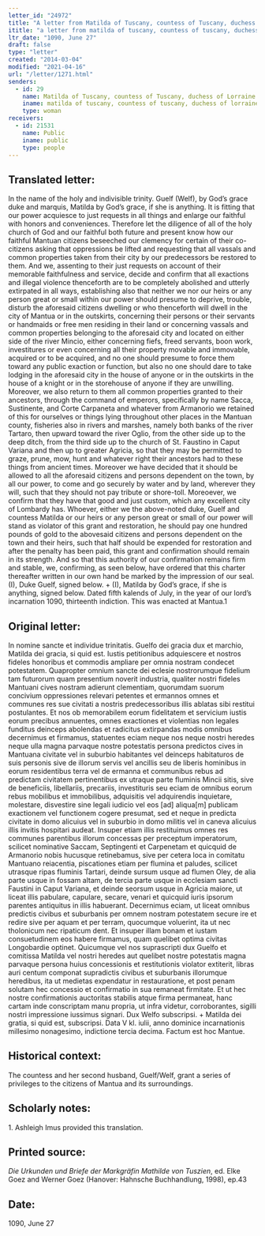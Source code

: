 ```yaml
---
letter_id: "24972"
title: "A letter from Matilda of Tuscany, countess of Tuscany, duchess of Lorraine (1090, June 27)"
ititle: "a letter from matilda of tuscany, countess of tuscany, duchess of lorraine (1090, june 27)"
ltr_date: "1090, June 27"
draft: false
type: "letter"
created: "2014-03-04"
modified: "2021-04-16"
url: "/letter/1271.html"
senders:
  - id: 29
    name: Matilda of Tuscany, countess of Tuscany, duchess of Lorraine
    iname: matilda of tuscany, countess of tuscany, duchess of lorraine
    type: woman
receivers:
  - id: 21531
    name: Public
    iname: public
    type: people
---
```

<h2> Translated letter:</h2>In the name of the holy and indivisible trinity.  Guelf (Welf), by God’s grace duke and marquis, Matilda by God’s grace, if she is anything.  It is fitting that our power acquiesce to just requests in all things and enlarge our faithful with honors and conveniences.  Therefore let the diligence of all of the holy church of God and our faithful both future and present know how our faithful Mantuan citizens beseeched our clemency for certain of their co-citizens asking that oppressions be lifted and requesting that all vassals  and common properties taken from their city by our predecessors be restored to them.  And we, assenting to their just requests on account of their memorable faithfulness and service, decide and confirm that all exactions and illegal violence thenceforth are to be completely abolished and utterly extirpated in all ways, establishing also that neither we nor our heirs or any person great or small within our power should presume to deprive, trouble, disturb the aforesaid citizens dwelling or who thenceforth will dwell in the city of Mantua or in the outskirts, concerning their persons or their servants or handmaids or free men residing in their land or concerning vassals  and common properties belonging to the aforesaid city and located on either side of the river Mincio, either concerning fiefs, freed servants, boon work, investitures or even concerning all their property movable and immovable, acquired or to be acquired, and no one should presume to force them toward any public exaction or function, but also no one should dare to take lodging in the aforesaid city in the house of anyone or in the outskirts in the house of a knight or in the storehouse of anyone if they are unwilling.  Moreover, we also return to them all common properties granted to their ancestors, through the command of emperors, specifically by name Sacca, Sustinente,  and Corte Carpaneta and whatever from Armanorio we retained of this for ourselves or things lying throughout other places in the Mantuan county, fisheries also in rivers and marshes, namely both banks of the river Tartaro, then upward toward the river Oglio, from the other side up to the deep ditch, from the third side up to the church of St. Faustino in Caput Variana and then up to greater Agricia, so that they may be permitted to graze, prune, mow, hunt and whatever right their ancestors had to these things from ancient times.  Moreover we have decided that it should be allowed to all the aforesaid citizens and persons dependent on the town, by all our power, to come and go securely by water and by land, wherever they will, such that they should not pay tribute or shore-toll.  Moreoever, we confirm that they have that good and just custom, which any excellent city of Lombardy has.  Whoever, either we the above-noted duke, Guelf and countess Matilda or our heirs or any person great or small of our power will stand as violator of this grant and restoration, he should pay one hundred pounds of gold to the abovesaid citizens and persons dependent on the town and their heirs, such that half should be expended for restoration and after the penalty has been paid, this grant and confirmation should remain in its strength.  And so that this authority of our confirmation remains firm and stable, we, confirming, as seen below, have ordered that this charter thereafter written in our own hand be marked by the impression of our seal.
	(I), Duke Guelf, signed below.
	+ (I), Matilda by God’s grace, if she is anything, signed below.
	Dated fifth kalends of July, in the year of our lord’s incarnation 1090, thirteenth indiction.
	This was enacted at Mantua.1
<h2 class="mt-4"> Original letter:</h2>In nomine sancte et individue trinitatis. Guelfo dei gracia dux et marchio, Matilda dei gracia, si quid est. Iustis petitionibus adquiescere et nostros fideles honoribus et commodis ampliare per omnia nostram condecet potestatem. Quapropter omnium sancte dei eclesie nostrorumque fidelium tam futurorum quam presentium noverit industria, qualiter nostri fideles Mantuani cives nostram adierunt clementiam, quorumdam suorum concivium oppressiones relevari petentes et ermannos omnes et communes res sue civitati a nostris predecessoribus illis ablatas sibi restitui postulantes. Et nos ob memorabilem eorum fidelitatem et servicium iustis eorum precibus annuentes, omnes exactiones et violentias non legales funditus deinceps abolendas et radicitus extirpandas modis omnibus decernimus et firmamus, statuentes eciam neque nos neque nostri heredes neque ulla magna parvaque nostre potestatis persona predictos cives in Mantuana civitate vel in suburbio habitantes vel deinceps habitaturos de suis personis sive de illorum servis vel ancillis seu de liberis hominibus in eorum residentibus terra vel de ermanna et communibus rebus ad predictam civitatem pertinentibus ex utraque parte fluminis Mincii sitis, sive de beneficiis, libellariis, precariis, investituris seu eciam de omnibus eorum rebus mobilibus et immobilibus, adquisitis vel adquirendis inquietare, molestare, disvestire sine legali iudicio vel eos [ad] aliqua[m] publicam exactionem vel functionem cogere presumat, sed et neque in predicta civitate in domo alicuius vel in suburbio in domo militis vel in caneva alicuius illis invitis hospitari audeat. Insuper etiam illis restituimus omnes res communes parentibus illorum concessas per preceptum imperatorum, scilicet nominative Saccam, Septingenti et Carpenetam et quicquid de Armanorio nobis hucusque retinebamus, sive per cetera loca in comitatu Mantuano reiacentia, piscationes etiam per flumina et paludes, scilicet utrasque ripas fluminis Tartari, deinde sursum usque ad flumen Oley, de alia parte usque in fossam altam, de tercia parte usque in ecclesiam sancti Faustini in Caput Variana, et deinde seorsum usque in Agricia maiore, ut liceat illis pabulare, capulare, secare, venari et quicquid iuris ipsorum parentes antiquitus in illis habuerant. Decernimus eciam, ut liceat omnibus predictis civibus et suburbanis per omnem nostram potestatem secure ire et redire sive per aquam et per terram, quocumque voluerint, ita ut nec tholonicum nec ripaticum dent. Et insuper illam bonam et iustam consuetudinem eos habere firmamus, quam quelibet optima civitas Longobardie optinet. Quicumque vel nos suprascripti dux Guelfo et comitissa Matilda vel nostri heredes aut quelibet nostre potestatis magna parvaque persona huius concessionis et restitutionis violator extiterit, libras auri centum componat supradictis civibus et suburbanis illorumque heredibus, ita ut medietas expendatur in restauratione, et post penam solutam hec concessio et confirmatio in sua remaneat firmitate. Et ut hec nostre confirmationis auctoritas stabilis atque firma permaneat, hanc cartam inde conscriptam manu propria, ut infra videtur, corroborantes, sigilli nostri impressione iussimus signari.
Dux Welfo subscripsi.
+  Matilda dei gratia, si quid est, subscripsi.
Data V kl. iulii, anno dominice incarnationis millesimo nonagesimo,  indictione tercia decima.
Factum est hoc Mantue.
<h2 class="mt-4"> Historical context:</h2>The countess and her second husband, Guelf/Welf, grant a series of privileges to the citizens of Mantua and its surroundings.
<h2 class="mt-4"> Scholarly notes:</h2>1.  Ashleigh Imus provided this translation.
<h2 class="mt-4"> Printed source:</h2><p><em>Die Urkunden und Briefe der Markgräfin Mathilde von Tuszien</em>, ed. Elke Goez and Werner Goez (Hanover: Hahnsche Buchhandlung, 1998), ep.43</p><h2 class="mt-4"> Date:</h2>1090, June 27